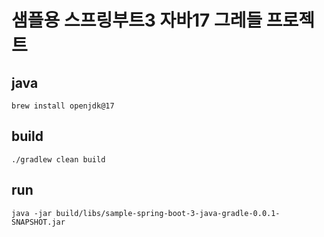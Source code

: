 # 샘플용 스프링부트3 자바17 그레들 프로젝트

## java
```shell
brew install openjdk@17
```

## build
```shell
./gradlew clean build
```

## run
```shell
java -jar build/libs/sample-spring-boot-3-java-gradle-0.0.1-SNAPSHOT.jar
```